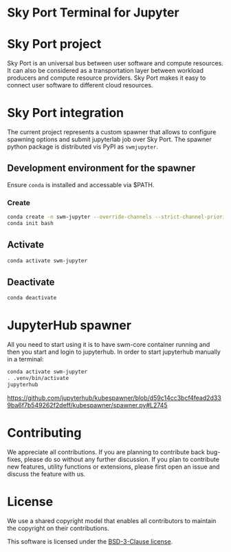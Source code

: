 Sky Port Terminal for Jupyter
=============================

# Sky Port project

Sky Port is an universal bus between user software and compute resources. It can also be considered as a transportation layer between workload producers and compute resource providers. Sky Port makes it easy to connect user software to different cloud resources.

# Sky Port integration

The current project represents a custom spawner that allows to configure spawning options and submit jupyterlab job over Sky Port.
The spawner python package is distributed vis PyPI as `swmjupyter`.

## Development environment for the spawner

Ensure `conda` is installed and accessable via $PATH.

### Create
```bash
conda create -n swm-jupyter --override-channels --strict-channel-priority -c conda-forge -c anaconda nodejs configurable-http-proxy
conda init bash
```

## Activate
```bash
conda activate swm-jupyter
```

## Deactivate
```bash
conda deactivate
```

# JupyterHub spawner

All you need to start using it is to have swm-core container running and then you start and login to jupyterhub.
In order to start jupyterhub manually in a terminal:
```bash
conda activate swm-jupyter
. .venv/bin/activate
jupyterhub
```

https://github.com/jupyterhub/kubespawner/blob/d59c14cc3bcf4fead2d339ba6f7b549262f2deff/kubespawner/spawner.py#L2745

# Contributing

We appreciate all contributions. If you are planning to contribute back bug-fixes, please do so without any further discussion. If you plan to contribute new features, utility functions or extensions, please first open an issue and discuss the feature with us. 

# License

We use a shared copyright model that enables all contributors to maintain the copyright on their contributions.

This software is licensed under the [BSD-3-Clause license](LICENSE).
